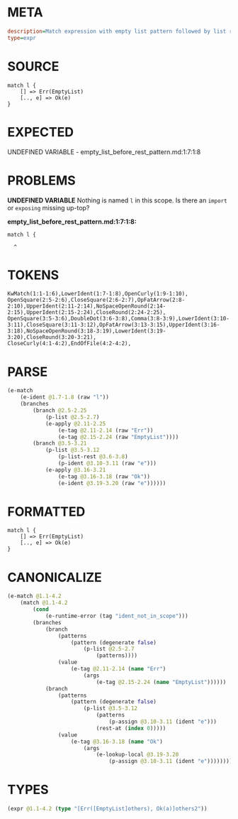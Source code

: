 # META
~~~ini
description=Match expression with empty list pattern followed by list rest pattern (segfault regression test)
type=expr
~~~
# SOURCE
~~~roc
match l {
    [] => Err(EmptyList)
    [.., e] => Ok(e)
}
~~~
# EXPECTED
UNDEFINED VARIABLE - empty_list_before_rest_pattern.md:1:7:1:8
# PROBLEMS
**UNDEFINED VARIABLE**
Nothing is named `l` in this scope.
Is there an `import` or `exposing` missing up-top?

**empty_list_before_rest_pattern.md:1:7:1:8:**
```roc
match l {
```
      ^


# TOKENS
~~~zig
KwMatch(1:1-1:6),LowerIdent(1:7-1:8),OpenCurly(1:9-1:10),
OpenSquare(2:5-2:6),CloseSquare(2:6-2:7),OpFatArrow(2:8-2:10),UpperIdent(2:11-2:14),NoSpaceOpenRound(2:14-2:15),UpperIdent(2:15-2:24),CloseRound(2:24-2:25),
OpenSquare(3:5-3:6),DoubleDot(3:6-3:8),Comma(3:8-3:9),LowerIdent(3:10-3:11),CloseSquare(3:11-3:12),OpFatArrow(3:13-3:15),UpperIdent(3:16-3:18),NoSpaceOpenRound(3:18-3:19),LowerIdent(3:19-3:20),CloseRound(3:20-3:21),
CloseCurly(4:1-4:2),EndOfFile(4:2-4:2),
~~~
# PARSE
~~~clojure
(e-match
	(e-ident @1.7-1.8 (raw "l"))
	(branches
		(branch @2.5-2.25
			(p-list @2.5-2.7)
			(e-apply @2.11-2.25
				(e-tag @2.11-2.14 (raw "Err"))
				(e-tag @2.15-2.24 (raw "EmptyList"))))
		(branch @3.5-3.21
			(p-list @3.5-3.12
				(p-list-rest @3.6-3.8)
				(p-ident @3.10-3.11 (raw "e")))
			(e-apply @3.16-3.21
				(e-tag @3.16-3.18 (raw "Ok"))
				(e-ident @3.19-3.20 (raw "e"))))))
~~~
# FORMATTED
~~~roc
match l {
	[] => Err(EmptyList)
	[.., e] => Ok(e)
}
~~~
# CANONICALIZE
~~~clojure
(e-match @1.1-4.2
	(match @1.1-4.2
		(cond
			(e-runtime-error (tag "ident_not_in_scope")))
		(branches
			(branch
				(patterns
					(pattern (degenerate false)
						(p-list @2.5-2.7
							(patterns))))
				(value
					(e-tag @2.11-2.14 (name "Err")
						(args
							(e-tag @2.15-2.24 (name "EmptyList"))))))
			(branch
				(patterns
					(pattern (degenerate false)
						(p-list @3.5-3.12
							(patterns
								(p-assign @3.10-3.11 (ident "e")))
							(rest-at (index 0)))))
				(value
					(e-tag @3.16-3.18 (name "Ok")
						(args
							(e-lookup-local @3.19-3.20
								(p-assign @3.10-3.11 (ident "e"))))))))))
~~~
# TYPES
~~~clojure
(expr @1.1-4.2 (type "[Err([EmptyList]others), Ok(a)]others2"))
~~~
